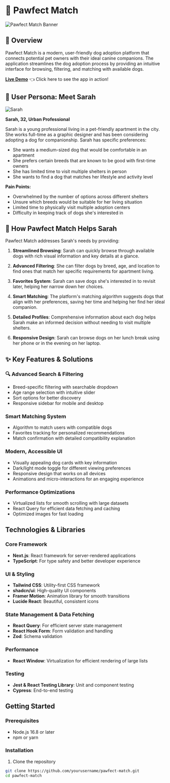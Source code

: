 # 🐾 Pawfect Match

![Pawfect Match Banner](https://placeholder.svg?height=300&width=1200&text=Pawfect+Match)

## 🌟 Overview

Pawfect Match is a modern, user-friendly dog adoption platform that connects potential pet owners with their ideal canine companions. The application streamlines the dog adoption process by providing an intuitive interface for browsing, filtering, and matching with available dogs.

**[Live Demo](https://pawfect-match-rosy.vercel.app)** 👈 Click here to see the app in action!

## 👤 User Persona: Meet Sarah

![Sarah](https://placeholder.svg?height=200&width=200&text=Sarah)

**Sarah, 32, Urban Professional**

Sarah is a young professional living in a pet-friendly apartment in the city. She works full-time as a graphic designer and has been considering adopting a dog for companionship. Sarah has specific preferences:

- She wants a medium-sized dog that would be comfortable in an apartment
- She prefers certain breeds that are known to be good with first-time owners
- She has limited time to visit multiple shelters in person
- She wants to find a dog that matches her lifestyle and activity level

**Pain Points:**
- Overwhelmed by the number of options across different shelters
- Unsure which breeds would be suitable for her living situation
- Limited time to physically visit multiple adoption centers
- Difficulty in keeping track of dogs she's interested in

## 🎯 How Pawfect Match Helps Sarah

Pawfect Match addresses Sarah's needs by providing:

1. **Streamlined Browsing**: Sarah can quickly browse through available dogs with rich visual information and key details at a glance.

2. **Advanced Filtering**: She can filter dogs by breed, age, and location to find ones that match her specific requirements for apartment living.

3. **Favorites System**: Sarah can save dogs she's interested in to revisit later, helping her narrow down her choices.

4. **Smart Matching**: The platform's matching algorithm suggests dogs that align with her preferences, saving her time and helping her find her ideal companion.

5. **Detailed Profiles**: Comprehensive information about each dog helps Sarah make an informed decision without needing to visit multiple shelters.

6. **Responsive Design**: Sarah can browse dogs on her lunch break using her phone or in the evening on her laptop.

## ✨ Key Features & Solutions

### 🔍 Advanced Search & Filtering
- Breed-specific filtering with searchable dropdown
- Age range selection with intuitive slider
- Sort options for better discovery
- Responsive sidebar for mobile and desktop

### Smart Matching System
- Algorithm to match users with compatible dogs
- Favorites tracking for personalized recommendations
- Match confirmation with detailed compatibility explanation

### Modern, Accessible UI
- Visually appealing dog cards with key information
- Dark/light mode toggle for different viewing preferences
- Responsive design that works on all devices
- Animations and micro-interactions for an engaging experience

### Performance Optimizations
- Virtualized lists for smooth scrolling with large datasets
- React Query for efficient data fetching and caching
- Optimized images for fast loading

## Technologies & Libraries

### Core Framework
- **Next.js**: React framework for server-rendered applications
- **TypeScript**: For type safety and better developer experience

### UI & Styling
- **Tailwind CSS**: Utility-first CSS framework
- **shadcn/ui**: High-quality UI components
- **Framer Motion**: Animation library for smooth transitions
- **Lucide React**: Beautiful, consistent icons

### State Management & Data Fetching
- **React Query**: For efficient server state management
- **React Hook Form**: Form validation and handling
- **Zod**: Schema validation

### Performance
- **React Window**: Virtualization for efficient rendering of large lists

### Testing
- **Jest & React Testing Library**: Unit and component testing
- **Cypress**: End-to-end testing

## Getting Started

### Prerequisites
- Node.js 16.8 or later
- npm or yarn

### Installation

1. Clone the repository
```bash
git clone https://github.com/yourusername/pawfect-match.git
cd pawfect-match
